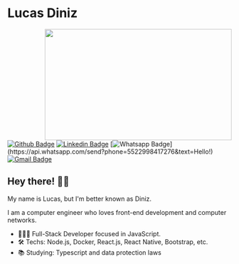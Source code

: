 # Lucas Diniz 

<img align="right" width="420" height="250" src="https://media1.tenor.com/images/c6d3c1a046a61777e7f8cfe7e74c700f/tenor.gif?itemid=13386268">

[![Github Badge](https://img.shields.io/badge/-Github-000?style=flat-square&logo=Github&logoColor=white&link=https://github.com/lucasgdb)](https://github.com/lcsdiniz)
[![Linkedin Badge](https://img.shields.io/badge/-LinkedIn-blue?style=flat-square&logo=Linkedin&logoColor=white&link=https://www.linkedin.com/in/lucas-diniz-santos-henrique-3aa825157/)](https://www.linkedin.com/in/lucas-diniz-santos-henrique-3aa825157/)
[![Whatsapp Badge](https://img.shields.io/badge/-Whatsapp-4CA143?style=flat-square&labelColor=4CA143&logo=whatsapp&logoColor=white&link=https://api.whatsapp.com/send?phone=5522998417276&text=Hello!)](https://api.whatsapp.com/send?phone=5522998417276&text=Hello!)
[![Gmail Badge](https://img.shields.io/badge/-Gmail-c14438?style=flat-square&logo=Gmail&logoColor=white&link=mailto:lucasdiniz.smt@gmail.com)](mailto:lucasdiniz.smt@gmail.com)

## Hey there! 👍🏻

My name is Lucas, but I'm better known as Diniz. 

I am a computer engineer who loves front-end development and computer networks.

- 🧑🏻‍💻 Full-Stack Developer focused in JavaScript.
- 🛠 Techs: Node.js, Docker, React.js, React Native, Bootstrap, etc.
- :books: Studying: Typescript and data protection laws
<!--
**lcsdiniz/lcsdiniz** is a ✨ _special_ ✨ repository because its `README.md` (this file) appears on your GitHub profile.
Here are some ideas to get you started:

- 🔭 I’m currently working on ...
- 🌱 I’m currently learning ...
- 👯 I’m looking to collaborate on ...
- 🤔 I’m looking for help with ...
- 💬 Ask me about ...
- 📫 How to reach me: ...
- 😄 Pronouns: ...
- ⚡ Fun fact: ...
-->
